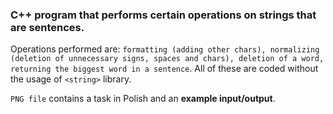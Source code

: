 ### C++ program that performs certain operations on **strings** that are sentences.

Operations performed are: `formatting (adding other chars), normalizing (deletion of unnecessary signs, spaces
and chars), deletion of a word, returning the biggest word in a sentence`. All of these are coded
without the usage of `<string>` library.

`PNG file` contains a task in Polish and an **example input/output**.
